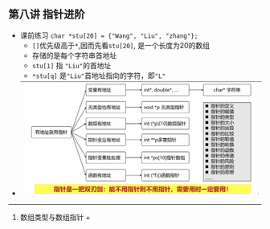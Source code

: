 ## 第八讲 指针进阶
+ 课前练习 `char *stu[20] = {"Wang", "Liu", "zhang"};`
  + `[]`优先级高于`*`,因而先看`stu[20]`, 是一个长度为20的数组
  + 存储的是每个字符串首地址
  + `stu[1]` 指 `"Liu"`的首地址
  + `*stu[q]` 是`"Liu"`首地址指向的字符，即`"L"`
+ ![本地文件](C08-1.png)
*** 
1. 数组类型与数组指针
    + 
